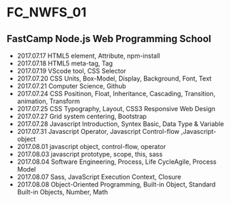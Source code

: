 # FC_NWFS_01

<!--
page_number: true
$size: A4
footer : Fastcampus 웹 프로그래밍 & 프론트엔드 개발 스쿨, 2017
-->

## FastCamp Node.js Web Programming School  
  
- 2017.07.17 HTML5 element, Attribute, npm-install  
- 2017.07.18 HTML5 meta-tag, Tag  
- 2017.07.19 VScode tool, CSS Selector  
- 2017.07.20 CSS Units, Box-Model, Display, Background, Font, Text  
- 2017.07.21 Computer Science, Github  
- 2017.07.24 CSS Positinon, Float, Inheritance, Cascading, Transition, animation, Transform  
- 2017.07.25 CSS Typography, Layout, CSS3 Responsive Web Design  
- 2017.07.27 Grid system centering, Bootstrap  
- 2017.07.28 Javascript Introduction, Syntex Basic, Data Type & Variable  
- 2017.07.31 Javascript Operator, Javascript Control-flow ,Javascript-object  
- 2017.08.01 javascript object, control-flow, operator  
- 2017.08.03 javascript prototype, scope, this, sass  
- 2017.08.04 Software Engineering, Process, Life CycleAgile, Process Model  
- 2017.08.07 Sass, JavaScript Execution Context, Closure  
- 2017.08.08 Object-Oriented Programming, Built-in Object, Standard Built-in Objects, Number, Math